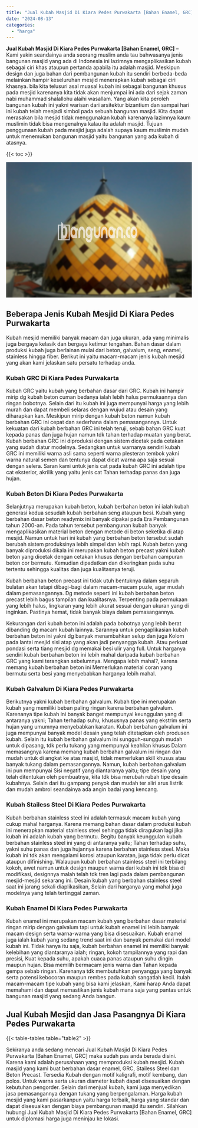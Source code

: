 ```yaml
---
title: "Jual Kubah Masjid Di Kiara Pedes Purwakarta [Bahan Enamel, GRC]"
date: "2024-08-13"
categories: 
  - "harga"
---
```


**Jual Kubah Masjid Di Kiara Pedes Purwakarta \[Bahan Enamel, GRC\]** – Kami yakin seandainya anda seorang muslim anda tau bahwasanya jenis bangunan masjid yang ada di Indonesia ini lazimnya mengaplikasikan kubah sebagai ciri khas ataupun pertanda apabila itu adalah masjid. Meskipun design dan juga bahan dari pembangunan kubah itu sendiri berbeda-beda melainkan hampir keseluruhan mesjid menerapkan kubah sebagai ciri khasnya. bila kita telusuri asal muasal kubah ini sebagai bangunan khusus pada mesjid karenanya kita tidak akan menjumpai ini ada dari sejak zaman nabi muhammad shalallohu alaihi wasallam. Yang akan kita peroleh bangunan kubah ini yakni warisan dari arsitektur bizantium dan sampai hari ini kubah telah menjadi simbol pada sebuah bangunan masjid. Kita dapat merasakan bila mesjid tidak menggunakan kubah karenanya lazimnya kaum muslimin tidak bisa mengenalnya kalau itu adalah masjid. Tujuan penggunaan kubah pada mesjid juga adalah supaya kaum muslimin mudah untuk menemukan bangunan masjid yaitu bangunan yang ada kubah di atasnya.

{{< toc >}}

![Jual Kubah Masjid Di Kiara Pedes Purwakarta [Bahan Enamel, GRC]](/images/jual-kubah-masjid-37.png)

## Beberapa Jenis Kubah Mesjid Di Kiara Pedes Purwakarta

Kubah mesjid memiliki banyak macam dan juga ukuran, ada yang minimalis juga bergaya kelasik dan bergaya ketimur tengahan. Bahan dasar dalam produksi kubah juga berlainan mulai dari beton, galvalum, seng, enamel, stainless hingga fiber. Berikut ini yaitu macam-macam jenis kubah mesjid yang akan kami jelaskan satu persatu terhadap anda.

### Kubah GRC Di Kiara Pedes Purwakarta

Kubah GRC yaitu kubah yang berbahan dasar dari GRC. Kubah ini hampir mirip dg kubah beton cuman bedanya ialah lebih halus permukaannya dan ringan bobotnya. Selain dari itu kubah ini juga mempunyai harga yang lebih murah dan dapat membeli selaras dengan wujud atau desain yang diharapkan kan. Meskipun mirip dengan kubah beton namun kubah berbahan GRC ini cepat dan sederhana dalam pemasangannya. Untuk kekuatan dari kubah berbahan GRC ini telah teruji, sebab bahan GRC kuat kepada panas dan juga hujan namun tdk tahan terhadap muatan yang berat. Kubah berbahan GRC ini diproduksi dengan sistem dicetak pada cetakan yang sudah diatur modelnya. Sedangkan untuk warnanya sendiri kubah GRC ini memiliki warna asli sama seperti warna plesteran tembok yakni warna natural semen dan tentunya dapat dicat warna apa saja sesuai dengan selera. Saran kami untuk jenis cat pada kubah GRC ini adalah tipe cat eksterior, akrilik yang yaitu jenis cat Tahan terhadap panas dan juga hujan.

### Kubah Beton Di Kiara Pedes Purwakarta

Selanjutnya merupakan kubah beton, kubah berbahan beton ini ialah kubah generasi kedua sesudah kubah berbahan seng ataupun besi. Kubah yang berbahan dasar beton readymix ini banyak dipakai pada Era Pembangunan tahun 2000-an. Pada tahun tersebut pembangunan kubah banyak mengaplikasikan material beton dengan metode di beton seketika di atap mesjid. Namun untuk hari ini kubah yang berbahan beton tersebut sudah berubah sistem produksinya lebih simpel dan lebih rapi. Kubah beton yang banyak diproduksi dikala ini merupakan kubah beton precast yakni kubah beton yang dicetak dengan cetakan khusus dengan berbahan campuran beton cor bermutu. Kemudian dipadatkan dan dikeringkan pada suhu tertentu sehingga kualitas dan juga kualitasnya teruji.

Kubah berbahan beton precast ini tidak utuh bentuknya dalam separuh bulatan akan tetapi dibagi-bagi dalam macam-macam puzle, agar mudah dalam pemasangannya. Dg metode seperti ini kubah berbahan beton precast lebih bagus tampilan dan kualitasnya. Terpenting pada permukaan yang lebih halus, lingkaran yang lebih akurat sesuai dengan ukuran yang di inginkan. Pastinya hemat, tidak banyak biaya dalam pemasangannya.

Kekurangan dari kubah beton ini adalah pada bobotnya yang lebih berat dibanding dg macam kubah lainnya. Sarannya untuk pengaplikasian kubah berbahan beton ini yakni dg banyak menambahkan selup dan juga Kolom pada lantai mesjid sisi atap yang akan jadi penyangga kubah. Atau perkuat pondasi serta tiang mesjid dg memakai besi ulir yang full. Untuk harganya sendiri kubah berbahan beton ini lebih mahal daripada kubah berbahan GRC yang kami terangkan sebelumnya. Mengapa lebih mahal?, karena memang kubah berbahan beton ini Memerlukan material coran yang bermutu serta besi yang menyebabkan harganya lebih mahal.

### Kubah Galvalum Di Kiara Pedes Purwakarta

Berikutnya yakni kubah berbahan galvalum. Kubah tipe ini merupakan kubah yang memiliki beban paling ringan karena berbahan galvalum. Karenanya tipe kubah ini banyak banget mempunyai keunggulan yang di antaranya yakni; Tahan terhadap suhu, khususnya panas yang ekstrim serta hujan yang umumnya menyebabkan karatan. Kubah berbahan galvalum ini juga mempunyai banyak model desain yang telah ditetapkan oleh produsen kubah. Selain itu kubah berbahan galvalum ini sungguh-sungguh mudah untuk dipasang, tdk perlu tukang yang mempunyai keahlian khusus Dalam memasangnya karena memang kubah berbahan galvalum ini ringan dan mudah untuk di angkat ke atas masjid, tidak memerlukan skill khusus atau banyak tukang dalam pemasangannya. Namun, kubah berbahan galvalum ini pun mempunyai Sisi negatif yang diantaranya yaitu; tipe desain yang telah ditentukan oleh pembuatnya, kita tdk bisa merubah rubah tipe desain kubahnya. Selain dari itu gampang penyok dan mudah ter aliri arus listrik dan mudah ambrol seandainya ada angin badai yang kencang.

### Kubah Stailess Steel Di Kiara Pedes Purwakarta

Kubah berbahan stainless steel ini adalah termasuk macam kubah yang cukup mahal harganya. Karena memang bahan dasar dalam produksi kubah ini menerapkan material stainless steel sehingga tidak diragukan lagi jika kubah ini adalah kubah yang bermutu. Begitu banyak keunggulan kubah berbahan stainless steel ini yang di antaranya yaitu; Tahan terhadap suhu, yakni suhu panas dan juga hujannya karena berbahan stainless steel. Maka kubah ini tdk akan mengalami korosi ataupun karatan, juga tidak perlu dicat ataupun difinishing. Walaupun kubah berbahan stainless steel ini terbilang kokoh, awet namun untuk design maupun warna dari kubah ini tdk bisa di modifikasi, designnya malah telah tdk tren lagi pada dalam pembangunan mesjid-mesjid sekarang ini. Desain kubah yang berbahan stainless steel saat ini jarang sekali diaplikasikan, Selain dari harganya yang mahal juga modelnya yang telah tertinggal zaman.

### Kubah Enamel Di Kiara Pedes Purwakarta

Kubah enamel ini merupakan macam kubah yang berbahan dasar material ringan mirip dengan galvalum tapi untuk kubah enamel ini lebih banyak macam design serta warna-warna yang bisa disesuaikan. Kubah enamel juga ialah kubah yang sedang trend saat ini dan banyak pemakai dari model kubah ini. Tidak hanya itu saja, kubah berbahan enamel ini memiliki banyak kelebihan yang diantaranya ialah; ringan, kokoh tampilannya yang rapi dan presisi, Kuat kepada suhu, apakah cuaca panas ataupun suhu dingin maupun hujan. Bisa memilih bermacam jenis warna dan Tahan kepada gempa sebab ringan. Karenanya tdk membutuhkan penyangga yang banyak serta potensi kebocoran maupun rembes pada kubah sangatlah kecil. Itulah macam-macam tipe kubah yang bisa kami jelaskan, Kami harap Anda dapat memahami dan dapat memastikan jenis kubah mana saja yang pantas untuk bangunan masjid yang sedang Anda bangun.

## Jual Kubah Mesjid dan Jasa Pasangnya Di Kiara Pedes Purwakarta

{{< table-tables table="table2" >}}

Sekiranya anda sedang mencari Jual Kubah Masjid Di Kiara Pedes Purwakarta \[Bahan Enamel, GRC\] maka sudah pas anda berada disini. Karena kami adalah perusahaan yang memproduksi kubah mesjid. Kubah masjid yang kami buat berbahan dasar enamel, GRC, Stailess Steel dan Beton Precast. Tersedia Kubah dengan motif kaligrafi, motif kembang, dan polos. Untuk warna serta ukuran diameter kubah dapat disesuaikan dengan kebutuhan pengorder. Selain dari menjual kubah, kami juga menyedikan jasa pemasangannya dengan tukang yang berpengalaman. Harga kubah mesjid yang kami pasarkanpun yaitu harga terbaik, harga yang standar dan dapat disesuaikan dengan biaya pembangunan masjid itu sendiri. Silahkan hubungi Jual Kubah Masjid Di Kiara Pedes Purwakarta \[Bahan Enamel, GRC\] untuk diplomasi harga juga meninjau ke lokasi.
